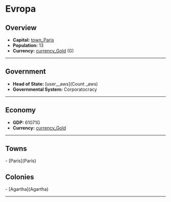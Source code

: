 # <!--NAME-->Evropa<!--NAME-->

## Overview

- **Capital:** <!--CAPITAL_LINK-->[town_Paris](Paris)<!--CAPITAL_LINK-->
- **Population:** <!--POPULATION-->13<!--POPULATION-->
- **Currency:** <!--CURRENCY_LINK-->[currency_Gold](Gold)<!--CURRENCY_LINK--> (<!--CURRENCY_ABV-->G<!--CURRENCY_ABV-->)

---

## Government

- **Head of State:** <!--LEADER_TITLE_LINK-->[user__aws](Count _aws)<!--LEADER_TITLE_LINK-->
- **Governmental System:** <!--GOVERNMENT-->Corporatocracy<!--GOVERNMENT-->

---

## Economy

- **GDP:** <!--GDP-->61071G<!--GDP-->
- **Currency:** <!--CURRENCY_LINK-->[currency_Gold](Gold)<!--CURRENCY_LINK-->

---

## Towns

<!--TOWNS-->- [Paris](Paris)<!--TOWNS-->

## Colonies

<!--COLONIES-->- [Agartha](Agartha)<!--COLONIES-->

---